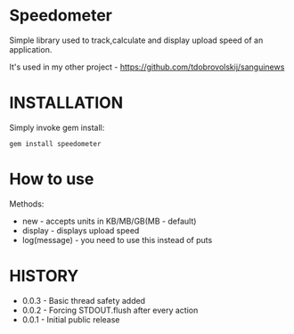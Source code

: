 Speedometer
===========

Simple library used to track,calculate and display upload speed of an application.

It's used in my other project - https://github.com/tdobrovolskij/sanguinews

INSTALLATION
============
Simply invoke gem install:

    gem install speedometer

How to use
==========
Methods:
* new - accepts units in KB/MB/GB(MB - default)
* display - displays upload speed
* log(message) - you need to use this instead of puts

HISTORY
=======
* 0.0.3 - Basic thread safety added
* 0.0.2 - Forcing STDOUT.flush after every action
* 0.0.1 - Initial public release
